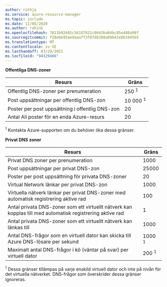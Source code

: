 ```yaml
---
author: rothja
ms.service: azure-resource-manager
ms.topic: include
ms.date: 11/05/2020
ms.author: rohink
ms.openlocfilehash: 7011b92485c56187021c9043ba84bc85e448a98f
ms.sourcegitcommit: f28ebb95ae9aaaff3f87d8388a09b41e0b3445b5
ms.translationtype: MT
ms.contentlocale: sv-SE
ms.lasthandoff: 03/29/2021
ms.locfileid: "94329466"
---
```

**Offentliga DNS-zoner**

| Resurs | Gräns |
| --- | --- |
| Offentlig DNS-zoner per prenumeration |250 <sup>1</sup> |
| Post uppsättningar per offentlig DNS-zon |10 000 <sup>1</sup> |
| Poster per post uppsättning i offentlig DNS-zon |20 |
| Antal Ali poster för en enda Azure-resurs |20|

<sup>1</sup> Kontakta Azure-supporten om du behöver öka dessa gränser.

**Privat DNS zoner**

| Resurs | Gräns |
| --- | --- |
| Privat DNS zoner per prenumeration |1000|
| Post uppsättningar per privat DNS-zon |25000|
| Poster per post uppsättning för privata DNS-zoner |20|
| Virtual Network länkar per privat DNS-zon |1000|
| Virtuella nätverk länkar per privat DNS-zoner med automatisk registrering aktive rad |100|
| Antal privata DNS-zoner som ett virtuellt nätverk kan kopplas till med automatisk registrering aktive rad |1|
| Antal privata DNS-zoner som ett virtuellt nätverk kan länkas till |1000|
| Antal DNS-frågor som en virtuell dator kan skicka till Azure DNS-lösare per sekund |1000 <sup>1</sup> |
| Maximalt antal DNS-frågor i kö (väntar på svar) per virtuell dator |200 <sup>1</sup> |

<sup>1</sup> Dessa gränser tillämpas på varje enskild virtuell dator och inte på nivån för det virtuella nätverket. DNS-frågor som överskrider dessa gränser ignoreras.
